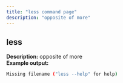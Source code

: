 ```yaml
---
title: "less command page"
description: "opposite of more"
---
```

## less
**Description:** opposite of more<br>
**Example output:**
```sh
Missing filename ("less --help" for help)
```
